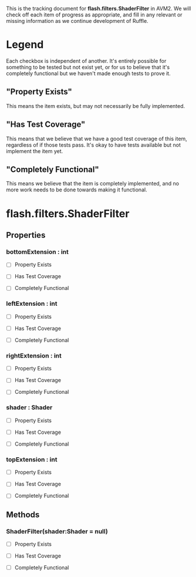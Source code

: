 This is the tracking document for **flash.filters.ShaderFilter** in AVM2. We will check off each item of progress as appropriate, and fill in any relevant or missing information as we continue development of Ruffle.
# Legend

Each checkbox is independent of another. It's entirely possible for something to be tested but not exist yet, or for us to believe that it's completely functional but we haven't made enough tests to prove it.
## "Property Exists"

This means the item exists, but may not necessarily be fully implemented.
## "Has Test Coverage"

This means that we believe that we have a good test coverage of this item, regardless of if those tests pass. It's okay to have tests available but not implement the item yet.
## "Completely Functional"

This means we believe that the item is completely implemented, and no more work needs to be done towards making it functional.
# flash.filters.ShaderFilter
## Properties
### bottomExtension : int

* [ ] Property Exists

* [ ] Has Test Coverage

* [ ] Completely Functional


### leftExtension : int

* [ ] Property Exists

* [ ] Has Test Coverage

* [ ] Completely Functional


### rightExtension : int

* [ ] Property Exists

* [ ] Has Test Coverage

* [ ] Completely Functional


### shader : Shader

* [ ] Property Exists

* [ ] Has Test Coverage

* [ ] Completely Functional


### topExtension : int

* [ ] Property Exists

* [ ] Has Test Coverage

* [ ] Completely Functional


## Methods
### ShaderFilter(shader:Shader = null)

* [ ] Property Exists

* [ ] Has Test Coverage

* [ ] Completely Functional